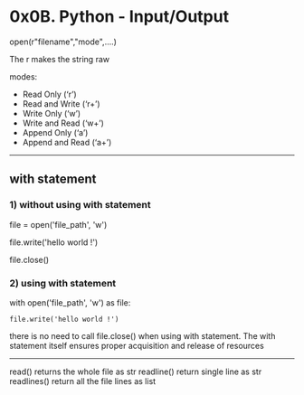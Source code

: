# 0x0B. Python - Input/Output


open(r"filename","mode",....)

The r makes the string raw

modes:

- Read Only (‘r’)
- Read and Write (‘r+’)
- Write Only (‘w’)
- Write and Read (‘w+’)
- Append Only (‘a’)
- Append and Read (‘a+’)

--------------------------------------------------------

## with statement

### 1) without using with statement
file = open('file_path', 'w')

file.write('hello world !')

file.close()

### 2) using with statement
with open('file_path', 'w') as file:

    file.write('hello world !')

there is no need to call file.close() when using with statement. The with statement itself ensures proper acquisition and release of resources

--------------------------------------------------------

read() returns the whole file as str
readline() return single line as str
readlines() return all the file lines as list

